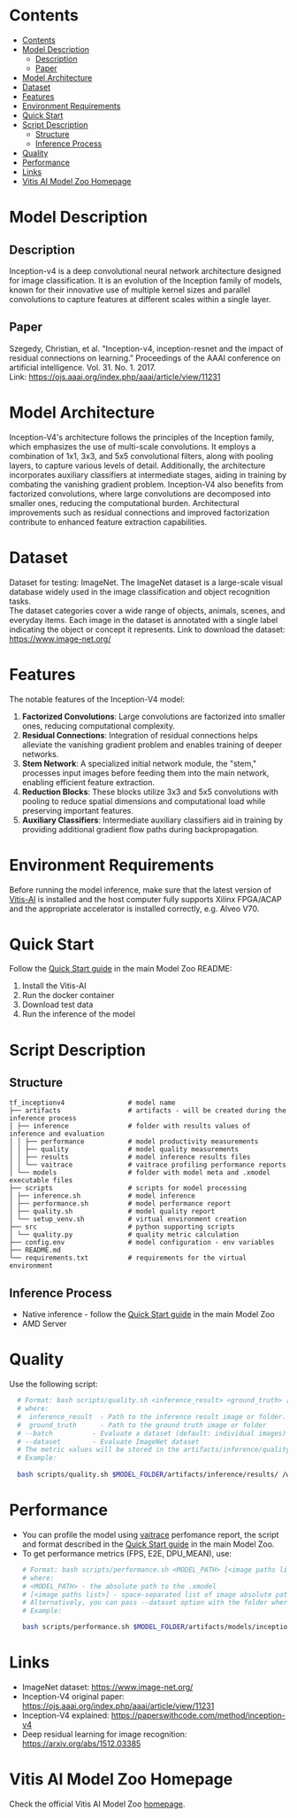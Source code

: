 ﻿# Contents

- [Contents](#contents)
- [Model Description](#model-description)
  - [Description](#description)
  - [Paper](#paper)
- [Model Architecture](#model-architecture)
- [Dataset](#dataset)
- [Features](#features)
- [Environment Requirements](#environment-requirements)
- [Quick Start](#quick-start)
- [Script Description](#script-description)
  - [Structure](#structure)
  - [Inference Process](#inference-process)
- [Quality](#quality)
- [Performance](#performance)
- [Links](#links)
- [Vitis AI Model Zoo Homepage](#vitis-ai-model-zoo-homepage)

# Model Description

## Description

Inception-v4 is a deep convolutional neural network architecture designed for image classification. 
It is an evolution of the Inception family of models, known for their innovative use of multiple kernel sizes and parallel 
convolutions to capture features at different scales within a single layer. 

## Paper

Szegedy, Christian, et al. "Inception-v4, inception-resnet and the impact of residual connections on learning." 
Proceedings of the AAAI conference on artificial intelligence. Vol. 31. No. 1. 2017.  
Link: https://ojs.aaai.org/index.php/aaai/article/view/11231

# Model Architecture

Inception-V4's architecture follows the principles of the Inception family, which emphasizes the use of multi-scale convolutions.
It employs a combination of 1x1, 3x3, and 5x5 convolutional filters, along with pooling layers, to capture various levels of detail. 
Additionally, the architecture incorporates auxiliary classifiers at intermediate stages, aiding in training 
by combating the vanishing gradient problem. 
Inception-V4 also benefits from factorized convolutions, where large convolutions are decomposed into smaller ones, reducing the computational burden. Architectural improvements such as residual connections and improved factorization contribute to enhanced feature extraction capabilities.

# Dataset

Dataset for testing: ImageNet. The ImageNet dataset is a large-scale visual database widely used in the image classification and object recognition tasks. <br>
The dataset categories cover a wide range of objects, animals, scenes, and everyday items. Each image in the dataset is annotated with a single label indicating the object or concept it represents.
Link to download the  dataset: https://www.image-net.org/

# Features

The notable features of the Inception-V4 model:
1. **Factorized Convolutions**: Large convolutions are factorized into smaller ones, reducing computational complexity.
2. **Residual Connections**: Integration of residual connections helps alleviate the vanishing gradient problem and enables training of deeper networks.
3. **Stem Network**: A specialized initial network module, the "stem," processes input images before feeding them into the main network, enabling efficient feature extraction.
4. **Reduction Blocks**: These blocks utilize 3x3 and 5x5 convolutions with pooling to reduce spatial dimensions and computational load while preserving important features.
5. **Auxiliary Classifiers**: Intermediate auxiliary classifiers aid in training by providing additional gradient flow paths during backpropagation.

# Environment Requirements

Before running the model inference, make sure that the latest version of
[Vitis-AI](https://xilinx.github.io/Vitis-AI/3.5/html/docs/install/install.html) is installed and the host computer fully supports
Xilinx FPGA/ACAP and the appropriate accelerator is installed correctly, e.g. Alveo V70.

# Quick Start

Follow the [Quick Start guide](../../../README.md#quick-start) in the main Model Zoo README:

1. Install the Vitis-AI
2. Run the docker container
3. Download test data
4. Run the inference of the model

# Script Description

## Structure

```text
tf_inceptionv4                # model name  
├── artifacts                 # artifacts - will be created during the inference process
│ ├── inference               # folder with results values of inference and evaluation
│ │ ├── performance           # model productivity measurements
│ │ ├── quality               # model quality measurements
│ │ ├── results               # model inference results files
│ │ └── vaitrace              # vaitrace profiling performance reports
│ └── models                  # folder with model meta and .xmodel executable files
├── scripts                   # scripts for model processing 
│ ├── inference.sh            # model inference
│ ├── performance.sh          # model performance report
│ ├── quality.sh              # model quality report
│ └── setup_venv.sh           # virtual environment creation
├── src                       # python supporting scripts
│ └── quality.py              # quality metric calculation
├── config.env                # model configuration - env variables
├── README.md
└── requirements.txt          # requirements for the virtual environment
```

## Inference Process

- Native inference - follow the [Quick Start guide](../../../README.md#quick-start) in the main Model Zoo
- AMD Server

# Quality

Use the following script:

```bash
  # Format: bash scripts/quality.sh <inference_result> <ground_truth> [--batch] [--dataset]
  # where:
  #  inference_result  - Path to the inference result image or folder.
  #  ground_truth      - Path to the ground truth image or folder
  # --batch          - Evaluate a dataset (default: individual images)
  # --dataset        - Evaluate ImageNet dataset
  # The metric values will be stored in the artifacts/inference/quality/metrics.txt file
  # Example:
  
  bash scripts/quality.sh $MODEL_FOLDER/artifacts/inference/results/ /workspace/Vitis-AI-Library/samples/classification/images/ --batch
```

# Performance

- You can profile the model using [vaitrace](https://docs.xilinx.com/r/en-US/ug1414-vitis-ai/Starting-a-Simple-Trace-with-vaitrace) perfomance report,
  the script and format described in the [Quick Start guide](../../../README.md#vaitrace) in the main Model Zoo.
- To get performance metrics (FPS, E2E, DPU_MEAN), use:
  ```bash
  # Format: bash scripts/performance.sh <MODEL_PATH> [<image paths list>]
  # where:
  # <MODEL_PATH> - the absolute path to the .xmodel
  # [<image paths list>] - space-separated list of image absolute paths
  # Alternatively, you can pass --dataset option with the folder where images are stored.
  # Example:

  bash scripts/performance.sh $MODEL_FOLDER/artifacts/models/inception_v4_2016_09_09_tf/inception_v4_2016_09_09_tf.xmodel --dataset /workspace/Vitis-AI-Library/samples/classification/images/
  ```

# Links

- ImageNet dataset: https://www.image-net.org/
- Inception-V4 original paper: https://ojs.aaai.org/index.php/aaai/article/view/11231
- Inception-V4 explained: https://paperswithcode.com/method/inception-v4
- Deep residual learning for image recognition: https://arxiv.org/abs/1512.03385


# Vitis AI Model Zoo Homepage

Check the official Vitis AI Model Zoo [homepage](https://github.com/Xilinx/Vitis-AI/tree/master/model_zoo).
